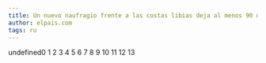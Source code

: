 ```yaml
---
title: Un nuevo naufragio frente a las costas libias deja al menos 90 desaparecidos
author: elpais.com
tags: ru
---
```


undefined0
1
2
3
4
5
6
7
8
9
10
11
12
13

